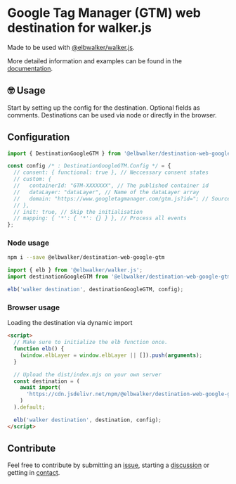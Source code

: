 # Google Tag Manager (GTM) web destination for walker.js

Made to be used with [@elbwalker/walker.js](https://github.com/elbwalker/walker.js).

More detailed information and examples can be found in the [documentation](https://docs.elbwalker.com/).

## 🤓 Usage

Start by setting up the config for the destination. Optional fields as comments.
Destinations can be used via node or directly in the browser.

## Configuration

```ts
import { DestinationGoogleGTM } from '@elbwalker/destination-web-google-gtm';

const config /* : DestinationGoogleGTM.Config */ = {
  // consent: { functional: true }, // Neccessary consent states
  // custom: {
  //   containerId: "GTM-XXXXXXX", // The published container id
  //   dataLayer: "dataLayer", // Name of the dataLayer array
  //   domain: "https://www.googletagmanager.com/gtm.js?id="; // Source domain
  // },
  // init: true, // Skip the initialisation
  // mapping: { '*': { '*': {} } }, // Process all events
};
```

### Node usage

```sh
npm i --save @elbwalker/destination-web-google-gtm
```

```ts
import { elb } from '@elbwalker/walker.js';
import destinationGoogleGTM from '@elbwalker/destination-web-google-gtm';

elb('walker destination', destinationGoogleGTM, config);
```

### Browser usage

Loading the destination via dynamic import

```html
<script>
  // Make sure to initialize the elb function once.
  function elb() {
    (window.elbLayer = window.elbLayer || []).push(arguments);
  }

  // Upload the dist/index.mjs on your own server
  const destination = (
    await import(
      'https://cdn.jsdelivr.net/npm/@elbwalker/destination-web-google-gtm/dist/index.mjs'
    )
  ).default;

  elb('walker destination', destination, config);
</script>
```

## Contribute

Feel free to contribute by submitting an [issue](https://github.com/elbwalker/walker.js/issues), starting a [discussion](https://github.com/elbwalker/walker.js/discussions) or getting in [contact](https://calendly.com/elb-alexander/30min).
